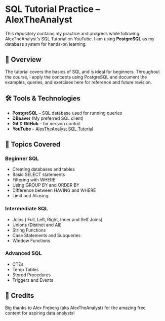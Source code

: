 # SQL Tutorial Practice – AlexTheAnalyst

This repository contains my practice and progress while following AlexTheAnalyst's SQL Tutorial on YouTube. I am using **PostgreSQL** as my database system for hands-on learning.

## 📌 Overview
The tutorial covers the basics of SQL and is ideal for beginners. Throughout the course, I apply the concepts using PostgreSQL and document the examples, queries, and exercises here for reference and future revision.

## 🛠 Tools & Technologies
- **PostgreSQL** – SQL database used for running queries
- **DBeaver** (My preferred SQL client)
- **Git** & **GitHub** – for version control
- **YouTube** – [AlexTheAnalyst SQL Tutorial](https://m.youtube.com/playlist?list=PLUaB-1hjhk8FE_XZ87vPPSfHqb6OcM0cF)

## 📝 Topics Covered

### Beginner SQL
- Creating databases and tables
- Basic SELECT statements
- Filtering with WHERE
- Using GROUP BY and ORDER BY
- Difference between HAVING and WHERE
- Limit and Aliasing
  
### Intermediate SQL
- Joins ( Full, Left, Right, Inner and Self Joins)
- Unions (Distinct and All)
- String Functions
- Case Statements and Subqueries
- Window Functions
  
### Advanced SQL
- CTEs
- Temp Tables
- Stored Procedures
- Triggers and Events

## 🙌 Credits

Big thanks to Alex Freberg (aka AlexTheAnalyst) for the amazing free content for aspiring data analysts!
